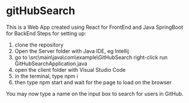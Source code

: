 # gitHubSearch
This is a Web App created using React for FrontEnd and Java SpringBoot for BackEnd
Steps for setting up:
1) clone the repository
2) Open the Server folder with Java IDE, eg Intellij
3) go to \src\main\java\com\example\GitHubSearch right-click run GitHubSearchApplication.java
4) open the client folder with Visual Studio Code
5) in the terminal, type npm i
6) then type npm start and wait for the page to load on the browser

You may now type a name on the input box to search for users in GitHub.
